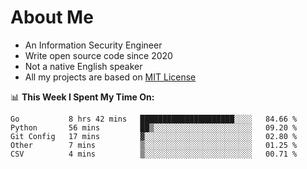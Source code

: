 # About Me

- An Information Security Engineer
- Write open source code since 2020
- Not a native English speaker
- All my projects are based on [MIT License](https://opensource.org/licenses/MIT)

📊 **This Week I Spent My Time On:**
<!--START_SECTION:waka-->
```text
Go           8 hrs 42 mins   █████████████████████░░░░   84.66 % 
Python       56 mins         ██▒░░░░░░░░░░░░░░░░░░░░░░   09.20 % 
Git Config   17 mins         ▓░░░░░░░░░░░░░░░░░░░░░░░░   02.80 % 
Other        7 mins          ▒░░░░░░░░░░░░░░░░░░░░░░░░   01.25 % 
CSV          4 mins          ▒░░░░░░░░░░░░░░░░░░░░░░░░   00.71 % 
```
<!--END_SECTION:waka-->

